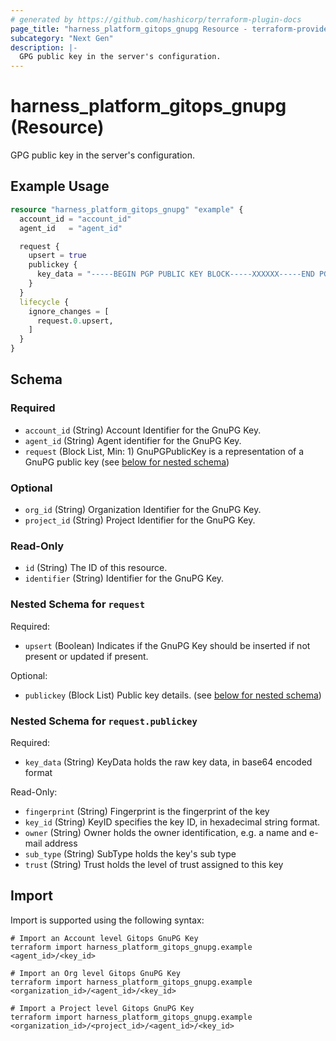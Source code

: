 ```yaml
---
# generated by https://github.com/hashicorp/terraform-plugin-docs
page_title: "harness_platform_gitops_gnupg Resource - terraform-provider-harness"
subcategory: "Next Gen"
description: |-
  GPG public key in the server's configuration.
---
```


# harness_platform_gitops_gnupg (Resource)

GPG public key in the server's configuration.

## Example Usage

```terraform
resource "harness_platform_gitops_gnupg" "example" {
  account_id = "account_id"
  agent_id   = "agent_id"

  request {
    upsert = true
    publickey {
      key_data = "-----BEGIN PGP PUBLIC KEY BLOCK-----XXXXXX-----END PGP PUBLIC KEY BLOCK-----"
    }
  }
  lifecycle {
    ignore_changes = [
      request.0.upsert,
    ]
  }
}
```

<!-- schema generated by tfplugindocs -->
## Schema

### Required

- `account_id` (String) Account Identifier for the GnuPG Key.
- `agent_id` (String) Agent identifier for the GnuPG Key.
- `request` (Block List, Min: 1) GnuPGPublicKey is a representation of a GnuPG public key (see [below for nested schema](#nestedblock--request))

### Optional

- `org_id` (String) Organization Identifier for the GnuPG Key.
- `project_id` (String) Project Identifier for the GnuPG Key.

### Read-Only

- `id` (String) The ID of this resource.
- `identifier` (String) Identifier for the GnuPG Key.

<a id="nestedblock--request"></a>
### Nested Schema for `request`

Required:

- `upsert` (Boolean) Indicates if the GnuPG Key should be inserted if not present or updated if present.

Optional:

- `publickey` (Block List) Public key details. (see [below for nested schema](#nestedblock--request--publickey))

<a id="nestedblock--request--publickey"></a>
### Nested Schema for `request.publickey`

Required:

- `key_data` (String) KeyData holds the raw key data, in base64 encoded format

Read-Only:

- `fingerprint` (String) Fingerprint is the fingerprint of the key
- `key_id` (String) KeyID specifies the key ID, in hexadecimal string format.
- `owner` (String) Owner holds the owner identification, e.g. a name and e-mail address
- `sub_type` (String) SubType holds the key's sub type
- `trust` (String) Trust holds the level of trust assigned to this key

## Import

Import is supported using the following syntax:

```shell
# Import an Account level Gitops GnuPG Key
terraform import harness_platform_gitops_gnupg.example <agent_id>/<key_id>

# Import an Org level Gitops GnuPG Key
terraform import harness_platform_gitops_gnupg.example <organization_id>/<agent_id>/<key_id>

# Import a Project level Gitops GnuPG Key
terraform import harness_platform_gitops_gnupg.example <organization_id>/<project_id>/<agent_id>/<key_id>
```
